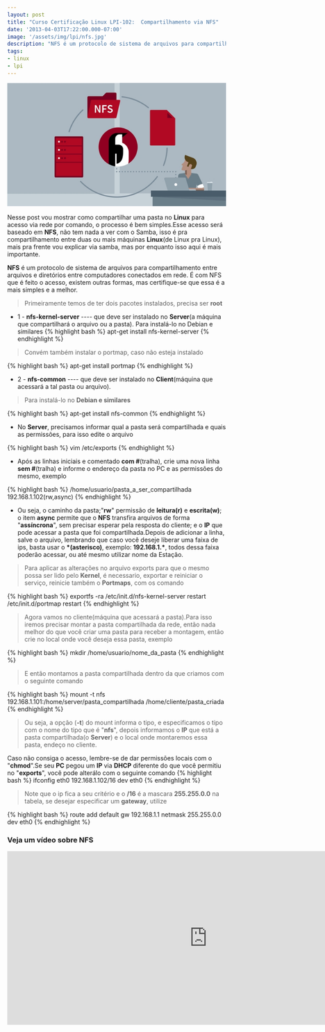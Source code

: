 ```yaml
---
layout: post
title: "Curso Certificação Linux LPI-102:  Compartilhamento via NFS"
date: '2013-04-03T17:22:00.000-07:00'
image: '/assets/img/lpi/nfs.jpg'
description: "NFS é um protocolo de sistema de arquivos para compartilhamento entre arquivos e diretórios entre computadores conectados em rede."
tags:
- linux
- lpi
---
```


![Compartilhamento via NFS](/assets/img/lpi/nfs.jpg "Compartilhamento via NFS")

Nesse post vou mostrar como compartilhar uma pasta no __Linux__ para acesso via rede por comando, o processo é bem simples.Esse acesso será baseado em __NFS__, não tem nada a ver com o Samba, isso é pra compartilhamento entre duas ou mais máquinas __Linux__(de Linux pra Linux), mais pra frente vou explicar via samba, mas por enquanto isso aqui é mais importante.

__NFS__ é um protocolo de sistema de arquivos para compartilhamento entre arquivos e diretórios entre computadores conectados em rede. É com NFS que é feito o acesso, existem outras formas, mas certifique-se que essa é a mais simples e a melhor.

> Primeiramente temos de ter dois pacotes instalados, precisa ser __root__

* 1 - __nfs-kernel-server__ ---- que deve ser instalado no __Server__(a máquina que compartilhará o arquivo ou a pasta).
Para instalá-lo no Debian e similares
{% highlight bash %}
apt-get install nfs-kernel-server
{% endhighlight %}

> Convém também instalar o portmap, caso não esteja instalado

{% highlight bash %}
apt-get install portmap
{% endhighlight %}

* 2 - __nfs-common__ ---- que deve ser instalado no __Client__(máquina que acessará a tal pasta ou arquivo).

> Para instalá-lo no __Debian e similares__


<script async src="https://pagead2.googlesyndication.com/pagead/js/adsbygoogle.js"></script>

<!-- Informat -->
<ins class="adsbygoogle"
     style="display:block"
     data-ad-client="ca-pub-2838251107855362"
     data-ad-slot="2327980059"
     data-ad-format="auto"
     data-full-width-responsive="true"></ins>

<script>
(adsbygoogle = window.adsbygoogle || []).push({});
</script>


{% highlight bash %}
apt-get install nfs-common
{% endhighlight %}

* No __Server__, precisamos informar qual a pasta será compartilhada e quais as permissões, para isso edite o arquivo

{% highlight bash %}
vim /etc/exports
{% endhighlight %}

* Após as linhas iniciais e comentado __com #__(tralha), crie uma nova linha __sem #__(tralha) e informe o endereço da pasta no PC e as permissões do mesmo, exemplo

{% highlight bash %}
/home/usuario/pasta_a_ser_compartilhada 192.168.1.102(rw,async)
{% endhighlight %}

* Ou seja, o caminho da pasta;"__rw__" permissão de __leitura(r)__ e __escrita(w)__; o item __async__ permite que o __NFS__ transfira arquivos de forma "__assíncrona__", sem precisar esperar pela resposta do cliente; e o __IP__ que pode acessar a pasta que foi compartilhada.Depois de adicionar a linha, salve o arquivo, lembrando que caso você deseje liberar uma faixa de ips, basta usar o __*(asterisco)__, exemplo: __192.168.1.*__, todos dessa faixa poderão acessar, ou até mesmo utilizar nome da Estação.

> Para aplicar as alterações no arquivo exports para que o mesmo possa ser lido pelo __Kernel__, é necessario, exportar e reiniciar o serviço, reinicie também o __Portmaps__, com os comando

{% highlight bash %}
exportfs -ra
/etc/init.d/nfs-kernel-server restart
/etc/init.d/portmap restart
{% endhighlight %}

> Agora vamos no cliente(máquina que acessará a pasta).Para isso iremos precisar montar a pasta compartilhada da rede, então nada melhor do que você criar uma pasta para receber a montagem, então crie no local onde você deseja essa pasta, exemplo

{% highlight bash %}
mkdir /home/usuario/nome_da_pasta
{% endhighlight %}

> E então montamos a pasta compartilhada dentro da que criamos com o seguinte comando

{% highlight bash %}
mount -t nfs 192.168.1.101:/home/server/pasta_compartilhada /home/cliente/pasta_criada
{% endhighlight %}

> Ou seja, a opção (__-t__) do mount informa o tipo, e especificamos o tipo com o nome do tipo que é "__nfs__", depois informamos o __IP__ que está a pasta compartilhada(o __Server__) e o local onde montaremos essa pasta, endeço no cliente.

Caso não consiga o acesso, lembre-se de dar permissões locais com o "__chmod__".Se seu __PC__ pegou um __IP__ via __DHCP__ diferente do que você permitiu no "__exports__", você pode alterálo com o seguinte comando
{% highlight bash %}
ifconfig eth0 192.168.1.102/16 dev eth0
{% endhighlight %}

> Note que o ip fica a seu critério e o __/16__ é a mascara __255.255.0.0__ na tabela, se desejar especificar um __gateway__, utilize

{% highlight bash %}
route add default gw 192.168.1.1 netmask 255.255.0.0 dev eth0
{% endhighlight %}

### Veja um vídeo sobre NFS

<iframe width="920" height="400" src="https://www.youtube.com/embed/NDQy_saxxZU" frameborder="0" allow="accelerometer; autoplay; encrypted-media; gyroscope; picture-in-picture" allowfullscreen></iframe>


<script async src="https://pagead2.googlesyndication.com/pagead/js/adsbygoogle.js"></script>

<!-- Informat -->
<ins class="adsbygoogle"
 style="display:block"
 data-ad-client="ca-pub-2838251107855362"
 data-ad-slot="2327980059"
 data-ad-format="auto"
 data-full-width-responsive="true"></ins>

<script>
(adsbygoogle = window.adsbygoogle || []).push({});
</script>

